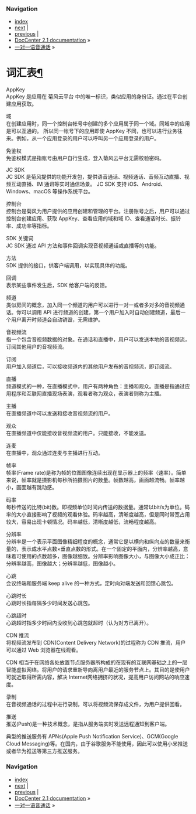 ### Navigation

-   [index](../../genindex.html "General Index")
-   [next](99_api_reference/index.html "一对一语音通话") |
-   [previous](97_FAQ.html "常见问题") |
-   [DocCenter 2.1 documentation](../../index.html) »
-   [一对一语音通话](index.html) »

词汇表<a href="#id1" class="headerlink" title="Permalink to this headline">¶</a>
================================================================================

AppKey  
AppKey 是应用在 菊风云平台
中的唯一标识，类似应用的身份证。通过在平台创建应用获取。

域  
在创建应用时，同一个控制台帐号中创建的多个应用属于同一个域。同域中的应用是可以互通的。
所以同一帐号下的应用即使 AppKey
不同，也可以进行业务往来。例如，从一个应用登录的用户可以呼叫另一个应用登录的用户。

免鉴权  
免鉴权模式是指账号由用户自行生成，登入菊风云平台无需校验密码。

JC SDK  
JC SDK
是菊风提供的功能开发包，提供语音通话、视频通话、音频互动直播、视频互动直播、IM
通讯等实时通信场景。 JC SDK 支持 iOS、Android、Windows、macOS
等操作系统平台。

控制台  
控制台是菊风为用户提供的应用创建和管理的平台。注册账号之后，用户可以通过控制台创建应用、获取
AppKey、查看应用的域和域 ID、查看通话时长、振铃率、成功率等指标。

SDK 关键词  
JC SDK 通过 API 方法和事件回调实现音视频通话或直播等的功能。

方法  
SDK 提供的接口，供客户端调用，以实现具体的功能。

回调  
表示某些事件发生后，SDK 给客户端的反馈。

频道  
类似房间的概念，加入同一个频道的用户可以进行一对一或者多对多的音视频通话。你可以调用
API
进行频道的创建，第一个用户加入时自动创建频道，最后一个用户离开时频道会自动销毁，无需维护。

音视频流  
指一个包含音视频数据的对象。在通话和直播中，用户可以发送本地的音视频流，订阅其他用户的音视频流。

订阅  
用户加入频道后，可以接收频道内的其他用户发布的音视频流，即订阅流。

直播  
频道模式的一种，在直播模式中，用户有两种角色：主播和观众。直播是指通过应用程序和互联网直播现场表演，观看者称为观众，表演者则称为主播。

主播  
在直播频道中可以发送和接收音视频流的用户。

观众  
在直播频道中仅能接收音视频流的用户。只能接收，不能发送。

连麦  
在直播中，观众通过连麦与主播进行互动。

帧率  
帧率(Frame
rate)是称为帧的位图图像连续出现在显示器上的频率（速率）。简单来说，帧率就是摄影机每秒所拍摄图片的数量。帧数越高，画面越流畅。帧率越小，画面越有跳动感。

码率  
每秒传送的比特(bit)数。即视频单位时间内传送的数据量。通常以bit/s为单位。码率的大小直接影响了视频的观看体验。码率越高，清晰度越高，但是同时带宽占用较大，容易出现卡顿情况。码率越低，清晰度越低，流畅程度越高。

分辨率  
分辨率是一个表示平面图像精细程度的概念，通常它是以横向和纵向点的数量来衡量的，表示成水平点数×垂直点数的形式。在一个固定的平面内，分辨率越高，意味着可使用的点数越多，图像越细致。分辨率影响图像大小，与图像大小成正比：分辨率越高，图像越大；分辨率越低，图像越小。

心跳  
会议终端和服务端 keep alive 的一种方式，定时向对端发送和回馈心跳包。

心跳时长  
心跳时长指每隔多少时间发送心跳包。

心跳超时  
心跳超时指多少时间内没收到心跳包就超时（认为对方已离开）。

CDN 推流  
将视频流发布到 CDN(Content Delivery Network)的过程称为 CDN
推流，用户可以通过 Web 浏览器在线观看。

CDN
相当于在网络各处放置节点服务器所构成的在现有的互联网基础之上的一层智能虚拟网络。将用户的请求重新导向离用户最近的服务节点上。其目的是使用户可就近取得所需内容，解决
Internet网络拥挤的状况，提高用户访问网站的响应速度。

录制  
在音视频通话的过程中进行录制，可以将视频流保存成文件，为用户提供回看。

推送  
推送(Push)是一种技术概念，是指从服务端实时发送远程通知到客户端。

典型的推送服务有 APNs(Apple Push Notification Service)、GCM(Google Cloud
Messaging)等。在国内，由于谷歌服务不能使用，因此可以使用小米推送或者华为推送等第三方推送服务。

### Navigation

-   [index](../../genindex.html "General Index")
-   [next](99_api_reference/index.html "一对一语音通话") |
-   [previous](97_FAQ.html "常见问题") |
-   [DocCenter 2.1 documentation](../../index.html) »
-   [一对一语音通话](index.html) »
